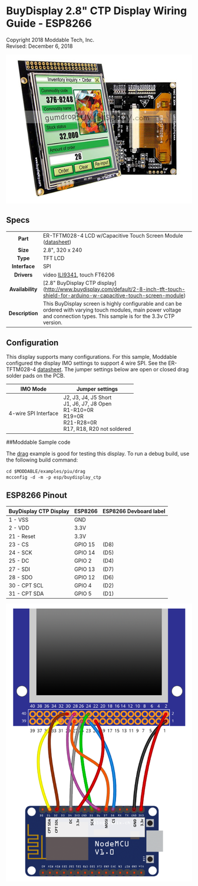 #  BuyDisplay 2.8" CTP Display Wiring Guide - ESP8266

Copyright 2018 Moddable Tech, Inc.  
Revised: December 6, 2018

![Generic SPI Display](images/spi_serial_2.8_inch_320x240_tft_lcd_display_module_ili9341_arduino_stm32_1.jpg)


## Specs

| | |
| :---: | :--- |
| **Part** | ER-TFTM028-4 LCD w/Capacitive Touch Screen Module ([datasheet](http://www.buydisplay.com/download/manual/ER-TFTM028-4_Datasheet.pdf))
| **Size** | 2.8", 320 x 240
| **Type** | TFT LCD
| **Interface** | SPI
| **Drivers** | video [ILI9341](../../documentation/drivers/ili9341/ili9341.md), touch FT6206
| **Availability** | [2.8" BuyDisplay CTP display] (http://www.buydisplay.com/default/2-8-inch-tft-touch-shield-for-arduino-w-capacitive-touch-screen-module)
| **Description** | This BuyDisplay screen is highly configurable and can be ordered with varying touch modules, main power voltage and connection types. This sample is for the 3.3v CTP version.

## Configuration

This display supports many configurations. For this sample, Moddable configured the display  IMO settings to support 4 wire SPI. See the ER-TFTM028-4 [datasheet](http://www.buydisplay.com/download/manual/ER-TFTM028-4_Datasheet.pdf). The jumper settings below are open or closed drag solder pads on the PCB.

| IMO Mode | Jumper settings
| --- | --- |
| 4-wire SPI Interface | J2, J3, J4, J5 Short<BR>J1, J6, J7, J8 Open<BR>R1-R10=0R<BR>R19=0R<BR>R21-R28=0R<BR>R17, R18, R20 not soldered


##Moddable Sample code

The [drag](../../examples/piu/drag/) example is good for testing this display. To run a debug build, use the following build command:

```
cd $MODDABLE/examples/piu/drag
mcconfig -d -m -p esp/buydisplay_ctp 
```

## ESP8266 Pinout

| BuyDisplay CTP Display | ESP8266 | ESP8266 Devboard label
| --- | --- | --- |
| 1 - VSS | GND | 
| 2 - VDD | 3.3V | 
| 21 - Reset | 3.3V  |  
| 23 - CS | GPIO 15 | (D8) 
| 24 - SCK | GPIO 14 | (D5)
| 25 - DC | GPIO 2 | (D4)  
| 27 - SDI | GPIO 13 | (D7)
| 28 - SDO | GPIO 12 | (D6)
| 30 - CPT SCL | GPIO 4 | (D2)
| 31 - CPT SDA | GPIO 5 | (D1) 

![Generic 2.4"-2.8" wiring illustration](images/buydisplay+esp-wiring.png)

